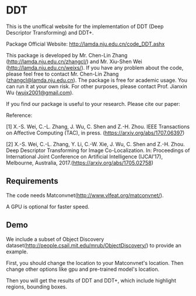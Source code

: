 # DDT

This is the unoffical website for the implementation of DDT (Deep Descriptor Transforming) and DDT+. 

Package Official Website: http://lamda.nju.edu.cn/code_DDT.ashx

This package is developed by Mr. Chen-Lin Zhang (http://lamda.nju.edu.cn/zhangcl/) and Mr. Xiu-Shen Wei (http://lamda.nju.edu.cn/weixs/). If you have any problem about 
the code, please feel free to contact Mr. Chen-Lin Zhang (zhangcl@lamda.nju.edu.cn). 
The package is free for academic usage. You can run it at your own risk. For other purposes, please contact Prof. Jianxin Wu (wujx2001@gmail.com).

If you find our package is useful to your research. Please cite our paper:

Reference: 
           
[1] X.-S. Wei, C.-L. Zhang, J. Wu, C. Shen and Z.-H. Zhou. IEEE Transactions on Affective Computing (TAC), in press. (https://arxiv.org/abs/1707.06397)

[2] X.-S. Wei, C.-L. Zhang, Y. Li, C.-W. Xie, J. Wu, C. Shen and Z.-H. Zhou. Deep Descriptor Transforming for Image Co-Localization. In: Proceedings of International Joint Conference on Artificial Intelligence (IJCAI’17), Melbourne, Australia, 2017.(https://arxiv.org/abs/1705.02758)

## Requirements
The code needs Matconvnet(http://www.vlfeat.org/matconvnet/).

A GPU is optional for faster speed.

## Demo
We include a subset of Object Discovery dataset(http://people.csail.mit.edu/mrub/ObjectDiscovery/) to provide an example.

First, you should change the location to your Matconvnet's location. Then change other options like gpu and pre-trained model's location.

Then you will get the results of DDT and DDT+, which include highlight regions, bounding boxes.
